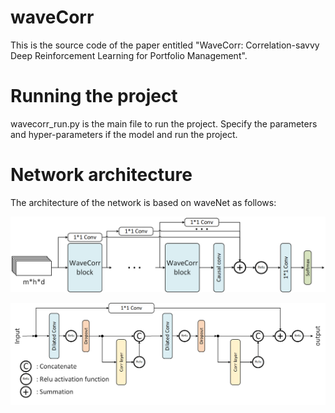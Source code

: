 # waveCorr
This is the source code of the paper entitled "WaveCorr: Correlation-savvy Deep Reinforcement Learning for Portfolio Management".

# Running the project
wavecorr_run.py is the main file to run the project. 
Specify the parameters and hyper-parameters if the model and run the project.

# Network architecture
The architecture of the network is based on waveNet as follows:

![vanilaWavenet](readmefiles/vanilaWavenet.png)

![residualConnection](readmefiles/residualConnection.png)

